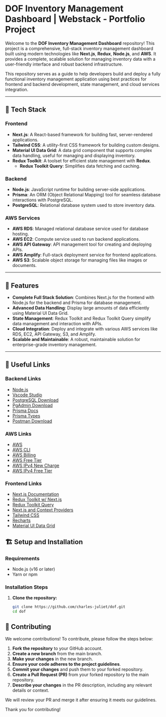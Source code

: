 # DOF Inventory Management Dashboard | Webstack - Portfolio Project

Welcome to the **DOF Inventory Management Dashboard** repository! This project is a comprehensive, full-stack inventory management dashboard built using modern technologies like **Next.js**, **Redux**, **Node.js**, and **AWS**. It provides a complete, scalable solution for managing inventory data with a user-friendly interface and robust backend infrastructure.

This repository serves as a guide to help developers build and deploy a fully functional inventory management application using best practices for frontend and backend development, state management, and cloud services integration.

---

## 🚀 Tech Stack

### Frontend
- **Next.js**: A React-based framework for building fast, server-rendered applications.
- **Tailwind CSS**: A utility-first CSS framework for building custom designs.
- **Material UI Data Grid**: A data grid component that supports complex data handling, useful for managing and displaying inventory.
- **Redux Toolkit**: A toolset for efficient state management with **Redux**.
  - **Redux Toolkit Query**: Simplifies data fetching and caching.
  
### Backend
- **Node.js**: JavaScript runtime for building server-side applications.
- **Prisma**: An ORM (Object Relational Mapping) tool for seamless database interactions with PostgreSQL.
- **PostgreSQL**: Relational database system used to store inventory data.
  
### AWS Services
- **AWS RDS**: Managed relational database service used for database hosting.
- **AWS EC2**: Compute service used to run backend applications.
- **AWS API Gateway**: API management tool for creating and deploying APIs.
- **AWS Amplify**: Full-stack deployment service for frontend applications.
- **AWS S3**: Scalable object storage for managing files like images or documents.

---

## 🌟 Features
- **Complete Full Stack Solution**: Combines Next.js for the frontend with Node.js for the backend and Prisma for database management.
- **Advanced Data Handling**: Display large amounts of data efficiently using Material UI Data Grid.
- **State Management**: Redux Toolkit and Redux Toolkit Query simplify data management and interaction with APIs.
- **Cloud Integration**: Deploy and integrate with various AWS services like RDS, EC2, API Gateway, S3, and Amplify.
- **Scalable and Maintainable**: A robust, maintainable solution for enterprise-grade inventory management.

---

## 🔗 Useful Links

### Backend Links
- [Node.js](https://nodejs.org/en/)
- [Vscode Studio](https://code.visualstudio.com/)
- [PostgreSQL Download](https://www.postgresql.org/download/)
- [PgAdmin Download](https://www.pgadmin.org/download/)
- [Prisma Docs](https://www.prisma.io/docs/getting-started)
- [Prisma Types](https://www.prisma.io/docs/orm/reference)
- [Postman Download](https://www.postman.com/downloads/)

### AWS Links
- [AWS](https://aws.amazon.com/)
- [AWS CLI](https://docs.aws.amazon.com/cli/latest/)
- [AWS Billing](https://us-east-1.console.aws.amazon.com/billing/home)
- [AWS Free Tier](https://aws.amazon.com/free/)
- [AWS IPv4 New Charge](https://aws.amazon.com/blogs/aws/new/)
- [AWS IPv4 Free Tier](https://aws.amazon.com/about-aws/what-is-aws/)

### Frontend Links
- [Next.js Documentation](https://nextjs.org/docs/getting-started)
- [Redux Toolkit w/ Next.js](https://redux-toolkit.js.org/usage/nextjs)
- [Redux Toolkit Query](https://redux-toolkit.js.org/rtk-query)
- [Next.js and Context Providers](https://nextjs.org/docs/app/building)
- [Tailwind CSS](https://tailwindcss.com/docs/configure)
- [Recharts](https://recharts.org/en-US/api)
- [Material UI Data Grid](https://mui.com/x/react-data-grid/)
  

## 🏗️ Setup and Installation

### Requirements
- Node.js (v16 or later)
- Yarn or npm

### Installation Steps
1. **Clone the repository:**
   ```bash
   git clone https://github.com/charles-juliet/dof.git
   cd dof


## 🎯 Contributing

We welcome contributions! To contribute, please follow the steps below:

1. **Fork the repository** to your GitHub account.
2. **Create a new branch** from the main branch.
3. **Make your changes** in the new branch.
4. **Ensure your code adheres to the project guidelines**.
5. **Commit your changes** and push them to your forked repository.
6. **Create a Pull Request (PR)** from your forked repository to the main repository.
7. **Describe your changes** in the PR description, including any relevant details or context.

We will review your PR and merge it after ensuring it meets our guidelines.

Thank you for contributing!
